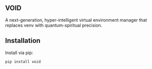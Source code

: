 ## VOID

A next-generation, hyper-intelligent virtual environment manager that replaces venv with quantum-spiritual precision.

## Installation

Install via pip:
```bash
pip install void
